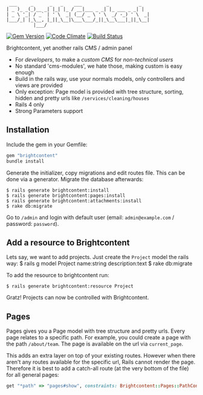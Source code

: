      ___     _      _   _    ___         _           _
    | _ )_ _(_)__ _| |_| |_ / __|___ _ _| |_ ___ _ _| |
    | _ \ '_| / _` | ' \  _| (__/ _ \ ' \  _/ -_) ' \  _|
    |___/_| |_\__, |_||_\__|\___\___/_||_\__\___|_||_\__|
              |___/


[![Gem Version](https://badge.fury.io/rb/brightcontent.png)](http://badge.fury.io/rb/brightcontent)
[![Code Climate](https://codeclimate.com/github/stexy/brightcontent.png)](https://codeclimate.com/github/stexy/brightcontent)
[![Build Status](https://travis-ci.org/stefanroex/brightcontent.png?branch=master)](https://travis-ci.org/stefanroex/brightcontent)

Brightcontent, yet another rails CMS / admin panel

* For *developers*, to make a *custom CMS* for *non-technical users*
* No standard 'cms-modules', we hate those, making custom is easy enough
* Build in the rails way, use your normals models, only controllers and views are provided
* Only exception: Page model is provided with tree structure, sorting, hidden and pretty urls like `/services/cleaning/houses`
* Rails 4 only
* Strong Parameters support

Installation
------------

Include the gem in your Gemfile:

```ruby
gem "brightcontent"
bundle install
```

Generate the initializer, copy migrations and edit routes file. This can be done via a generator. Migrate the database afterwards:

    $ rails generate brightcontent:install
    $ rails generate brightcontent:pages:install
    $ rails generate brightcontent:attachments:install
    $ rake db:migrate

Go to `/admin` and login with default user (email: `admin@example.com` / password: `password`).

Add a resource to Brightcontent
-------------------------------

Lets say, we want to add projects. Just create the `Project` model the rails way:
    $ rails g model Project name:string description:text
    $ rake db:migrate

To add the resource to brightcontent run:

    $ rails generate brightcontent:resource Project

Gratz! Projects can now be controlled with Brightcontent.

Pages
-----

Pages gives you a Page model with tree structure and pretty urls. Every page relates to a specific path. For example, you could create a page with the path `/about/team`. The page is available on the url via `current_page`.

This adds an extra layer on top of your existing routes. However when there aren't any routes available for the specific url, Rails cannot render the page. Therefore it is best to add a catch-all route (at the very bottom of the file) for all general pages:

```ruby
get "*path" => "pages#show", constraints: Brightcontent::Pages::PathConstraint.new
```
